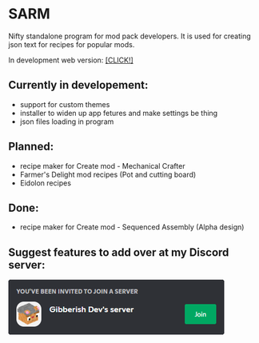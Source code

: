 # SARM

Nifty standalone program for mod pack developers. It is used for creating json text for recipes for popular mods.

In development web version:
<a href="https://gibberishdev.github.io">[CLICK!]</a>

## Currently in developement:
* support for custom themes
* installer to widen up app fetures and make settings be  thing
* json files loading in program

## Planned:
* recipe maker for Create mod - Mechanical Crafter
* Farmer's Delight mod recipes (Pot and cutting board)
* Eidolon recipes

## Done:
* recipe maker for Create mod - Sequenced Assembly (Alpha design)

## Suggest features to add over at my Discord server:
<a href="https://discord.gg/bhAnEEXUfV"><img src="https://github.com/GibberishDev/resrrep/blob/main/discord_invite.png" alt="Discord"></a>
